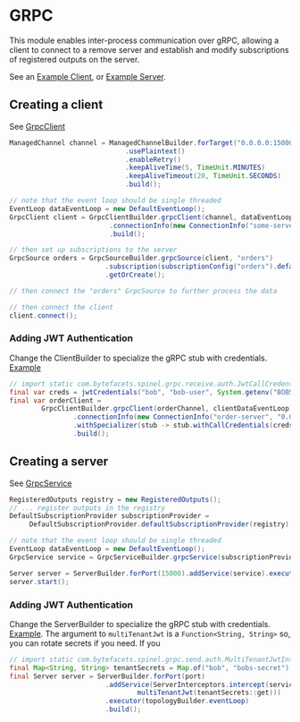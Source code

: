 # GRPC

This module enables inter-process communication over gRPC, allowing a client to connect
to a remove server and establish and modify subscriptions of registered outputs on the 
server.

See an [Example Client](../examples/src/main/java/com/bytefacets/diaspore/examples/grpc/Client.java),
or [Example Server](../examples/src/main/java/com/bytefacets/diaspore/examples/grpc/MarketDataServer.java).

## Creating a client
See [GrpcClient](src/main/java/com/bytefacets/diaspore/grpc/receive/GrpcClient.java)

```java
ManagedChannel channel = ManagedChannelBuilder.forTarget("0.0.0.0:15000")
                             .usePlaintext()
                             .enableRetry()
                             .keepAliveTime(5, TimeUnit.MINUTES)
                             .keepAliveTimeout(20, TimeUnit.SECONDS)
                             .build();

// note that the event loop should be single threaded
EventLoop dataEventLoop = new DefaultEventLoop();
GrpcClient client = GrpcClientBuilder.grpcClient(channel, dataEventLoop)
                         .connectionInfo(new ConnectionInfo("some-server", "0.0.0.0:15000"))
                         .build();

// then set up subscriptions to the server
GrpcSource orders = GrpcSourceBuilder.grpcSource(client, "orders")
                        .subscription(subscriptionConfig("orders").defaultAll().build())
                        .getOrCreate();

// then connect the "orders" GrpcSource to further process the data

// then connect the client
client.connect();
```

### Adding JWT Authentication
Change the ClientBuilder to specialize the gRPC stub with credentials. [Example](./src/main/java/com/bytefacets/spinel/grpc/Client.java)
```java
// import static com.bytefacets.spinel.grpc.receive.auth.JwtCallCredentials.jwtCredentials;
final var creds = jwtCredentials("bob", "bob-user", System.getenv("BOBS_SECRET"));
final var orderClient =
        GrpcClientBuilder.grpcClient(orderChannel, clientDataEventLoop)
                .connectionInfo(new ConnectionInfo("order-server", "0.0.0.0:" + orderPort))
                .withSpecializer(stub -> stub.withCallCredentials(creds))
                .build();
```

## Creating a server
See [GrpcService](src/main/java/com/bytefacets/diaspore/grpc/send/GrpcService.java)

```java
RegisteredOutputs registry = new RegisteredOutputs();
// ... register outputs in the registry
DefaultSubscriptionProvider subscriptionProvider =
     DefaultSubscriptionProvider.defaultSubscriptionProvider(registry);

// note that the event loop should be single threaded
EventLoop dataEventLoop = new DefaultEventLoop();
GrpcService service = GrpcServiceBuilder.grpcService(subscriptionProvider, dataEventLoop).build();

Server server = ServerBuilder.forPort(15000).addService(service).executor(eventLoop).build();
server.start();
```
### Adding JWT Authentication
Change the ServerBuilder to specialize the gRPC stub with credentials. [Example](./src/main/java/com/bytefacets/spinel/grpc/OrderServer.java).
The argument to `multiTenantJwt` is a `Function<String, String>` so, you can rotate secrets if you 
need. If you 
```java
// import static com.bytefacets.spinel.grpc.send.auth.MultiTenantJwtInterceptor.multiTenantJwt;
final Map<String, String> tenantSecrets = Map.of("bob", "bobs-secret");
final Server server = ServerBuilder.forPort(port)
                        .addService(ServerInterceptors.intercept(service, 
                                multiTenantJwt(tenantSecrets::get)))
                        .executor(topologyBuilder.eventLoop)
                        .build();
```